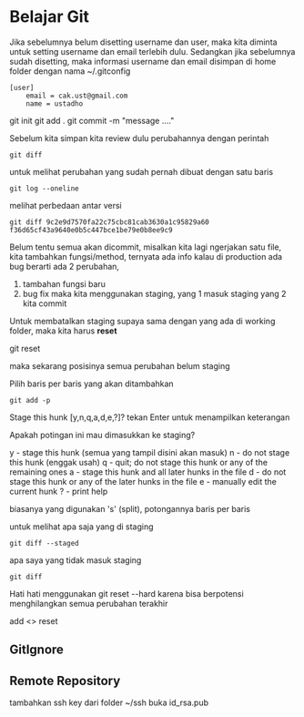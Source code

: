 # Belajar Git

Jika sebelumnya belum disetting username dan user, 
maka kita diminta untuk setting username dan email terlebih dulu. 
Sedangkan jika sebelumnya sudah disetting, maka informasi username dan email disimpan di home folder dengan nama ~/.gitconfig
```
[user]
	email = cak.ust@gmail.com
	name = ustadho
```

git init
git add .
git commit -m "message ...."

Sebelum kita simpan kita review dulu perubahannya dengan perintah 
```
git diff
```

untuk melihat perubahan yang sudah pernah dibuat dengan satu baris
```
git log --oneline
```

melihat perbedaan antar versi

```
git diff 9c2e9d7570fa22c75cbc81cab3630a1c95829a60 f36d65cf43a9640e0b5c447bce1be79e0b8ee9c9
```

Belum tentu semua akan dicommit,
misalkan kita lagi ngerjakan satu file, kita tambahkan fungsi/method, ternyata ada info kalau di production ada bug berarti ada 2 perubahan, 
1. tambahan fungsi baru
2. bug fix
maka kita menggunakan staging, yang 1 masuk staging yang 2 kita commit

Untuk membatalkan staging supaya sama dengan yang ada di working folder, maka kita harus **reset**

git reset

maka sekarang posisinya semua perubahan belum staging

Pilih baris per baris yang akan ditambahkan

```
git add -p
```

Stage this hunk [y,n,q,a,d,e,?]? 
tekan Enter untuk menampilkan keterangan

Apakah potingan ini mau dimasukkan ke staging?

y - stage this hunk (semua yang tampil disini akan masuk)
n - do not stage this hunk (enggak usah)
q - quit; do not stage this hunk or any of the remaining ones
a - stage this hunk and all later hunks in the file
d - do not stage this hunk or any of the later hunks in the file
e - manually edit the current hunk
? - print help

biasanya yang digunakan 's' (split), potongannya baris per baris

untuk melihat apa saja yang di staging
```
git diff --staged
```

apa saya yang tidak masuk staging
```
git diff
```

Hati hati menggunakan git reset --hard karena bisa berpotensi menghilangkan semua perubahan terakhir

add <> reset

## GitIgnore

## Remote Repository

tambahkan ssh key dari folder ~/ssh
buka id_rsa.pub


